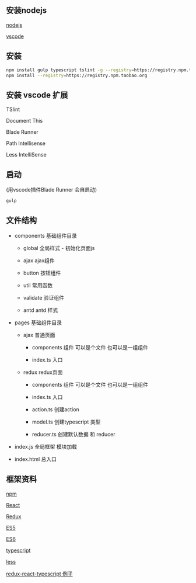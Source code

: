 ## 安装nodejs

[nodejs](https://nodejs.org/en/download/)

[vscode](http://code.visualstudio.com/)

## 安装

```sh
npm install gulp typescript tslint -g --registry=https://registry.npm.taobao.org
npm install --registry=https://registry.npm.taobao.org
```

## 安装 vscode 扩展

TSlint 

Document This

Blade Runner

Path Intellisense

Less IntelliSense

## 启动
(用vscode插件Blade Runner 会自启动)
```sh
gulp 
```

## 文件结构
* components 基础组件目录
    
    * global        全局样式 - 初始化页面js
        
    * ajax          ajax组件
        
    * button        按钮组件
        
    * util          常用函数
        
    * validate      验证组件
        
    * antd          antd 样式
        
* pages 基础组件目录
    
    * ajax          普通页面
        
        * components      组件 可以是个文件 也可以是一组组件
          
        * index.ts        入口
          
    * redux         redux页面
        
        * components      组件 可以是个文件 也可以是一组组件
          
        * index.ts        入口
          
        * action.ts       创建action
          
        * model.ts        创建typescript 类型
          
        * reducer.ts      创建默认数据 和 reducer
          
          
* index.js 全局框架 模块加载
* index.html 总入口

## 框架资料

[npm](http://www.runoob.com/nodejs/nodejs-npm.html)

[React](http://www.ruanyifeng.com/blog/2015/03/react.html)

[Redux](https://segmentfault.com/a/1190000003503338?_ea=323420)

[ES5](http://www.jb51.net/article/31527.htm)

[ES6](http://es6.ruanyifeng.com/)

[typescript](http://www.tslang.cn/)

[less](http://lesscss.cn/)

[redux-react-typescript 例子](https://github.com/jaysoo/todomvc-redux-react-typescript)



